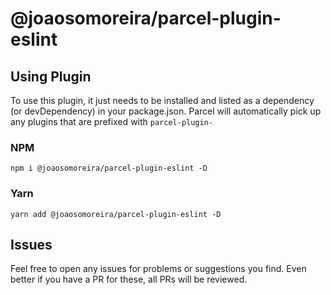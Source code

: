 # @joaosomoreira/parcel-plugin-eslint

## Using Plugin
To use this plugin, it just needs to be installed and listed as a dependency (or devDependency) in your package.json. Parcel will automatically pick up any plugins that are prefixed with `parcel-plugin-`

### NPM
```
npm i @joaosomoreira/parcel-plugin-eslint -D
```

### Yarn
```
yarn add @joaosomoreira/parcel-plugin-eslint -D
```

## Issues
Feel free to open any issues for problems or suggestions you find. Even better if you have a PR for these, all PRs will be reviewed.
